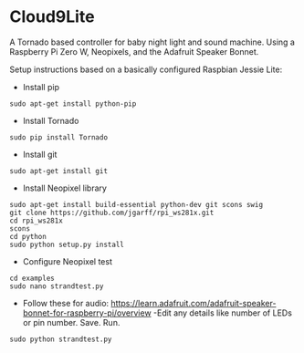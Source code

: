 # Cloud9Lite

A Tornado based controller for baby night light and sound machine. Using a Raspberry Pi Zero W, Neopixels, and the Adafruit Speaker Bonnet.


Setup instructions based on a basically configured Raspbian Jessie Lite:

  - Install pip
  ```
  sudo apt-get install python-pip
  ```

  - Install Tornado
  ```
  sudo pip install Tornado
  ```
  
  - Install git
  ```
  sudo apt-get install git
  ```
  
  - Install Neopixel library
  ```
  sudo apt-get install build-essential python-dev git scons swig
  git clone https://github.com/jgarff/rpi_ws281x.git
  cd rpi_ws281x
  scons
  cd python
  sudo python setup.py install
  ```
  
  - Configure Neopixel test
  ```
  cd examples
  sudo nano strandtest.py
  ```
  
  - Follow these for audio: https://learn.adafruit.com/adafruit-speaker-bonnet-for-raspberry-pi/overview
  -Edit any details like number of LEDs or pin number. Save. Run.
  ```
  sudo python strandtest.py
  ```
